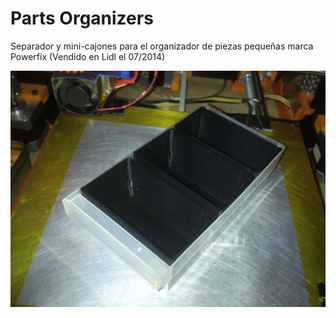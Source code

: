 ﻿Parts Organizers
================

Separador y mini-cajones para el organizador de piezas pequeñas marca Powerfix (Vendido en Lidl el 07/2014)

![Screenshot](https://raw.githubusercontent.com/JRodrigoTech/3D-Things/master/Parts%20Organizers/Photo_1.jpg)